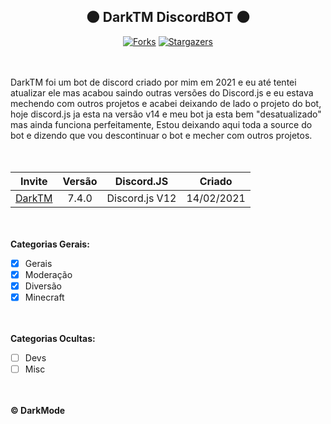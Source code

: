 <h2 align="center">🌑 DarkTM DiscordBOT 🌑</h2>

<div align="center">
  
[![Forks][forks-shield]][forks-url]
[![Stargazers][stars-shield]][stars-url]

</div>

ﾠ

DarkTM foi um bot de discord criado por mim em 2021 e eu até tentei atualizar ele mas acabou saindo outras versões do Discord.js e eu estava mechendo com outros projetos e acabei deixando de lado o projeto do bot, hoje discord.js ja esta na versão v14 e meu bot ja esta bem "desatualizado" mas ainda funciona perfeitamente, Estou deixando aqui toda a source do bot e dizendo que vou descontinuar o bot e mecher com outros projetos.


ﾠ

Invite | Versão | Discord.JS | Criado
:----:|:-------:|:------:|:------:
[DarkTM](https://discord.com/api/oauth2/authorize?client_id=810668573336535071&permissions=8&scope=bot) | 7.4.0 | Discord.js V12 | 14/02/2021

ﾠ

**Categorias Gerais:**

- [x] Gerais
- [x] Moderação
- [x] Diversão
- [x] Minecraft

ﾠ

**Categorias Ocultas:**

- [ ] Devs
- [ ] Misc

ﾠ

**© DarkMode**

[forks-shield]: https://img.shields.io/github/forks/0DarkMode0/DarkTM.svg?style=for-the-badge
[forks-url]: https://github.com/0DarkMode0/DarkTM/network/members
[stars-shield]: https://img.shields.io/github/stars/0DarkMode0/DarkTM.svg?style=for-the-badge
[stars-url]: https://github.com/0DarkMode0/DarkTM/stargazers
